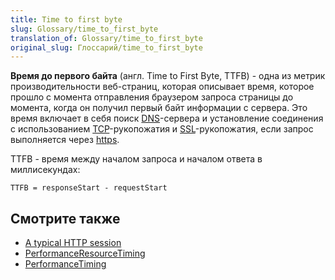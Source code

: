 ```yaml
---
title: Time to first byte
slug: Glossary/time_to_first_byte
translation_of: Glossary/time_to_first_byte
original_slug: Глоссарий/time_to_first_byte
---
```


**Время до первого байта** (англ. Time to First Byte, TTFB) - одна из метрик производительности веб-страниц, которая описывает время, которое прошло с момента отправления браузером запроса страницы до момента, когда он получил первый байт информации с сервера. Это время включает в себя поиск [DNS](/ru/docs/Glossary/DNS)-сервера и установление соединения с использованием [TCP](/ru/docs/Glossary/TCP)-рукопожатия и [SSL](/ru/docs/Glossary/SSL_Glossary)-рукопожатия, если запрос выполняется через [https](/ru/docs/Glossary/https).

TTFB - время между началом запроса и началом ответа в миллисекундах:

```
TTFB = responseStart - requestStart
```

## Смотрите также

- [A typical HTTP session](/ru/docs/Web/HTTP/Session)
- [PerformanceResourceTiming](/ru/docs/Web/API/PerformanceResourceTiming)
- [PerformanceTiming](/ru/docs/Web/API/PerformanceTiming)
